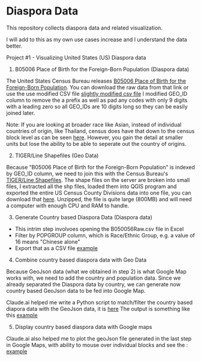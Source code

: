 # Diaspora Data
This repository collects diaspora data and related visualization.

I will add to this as my own use cases increase and I understand the data better.

Project #1 - Visualizing United States (US) Diaspora data

1. B05006 Place of Birth for the Foreign-Born Population (Diaspora data)

The United States Census Bureau releases [B05006 Place of Birth for the Foreign-Born Population](https://data.census.gov/table/ACSDT5YSPT2021.B05006?q=Place%20of%20Birth&t=-04&g=010XX00US$0600000). You can download the raw data from that link or use the use modified CSV file [slightly modified csv file](data/B05006Raw.csv) I modified GEO_ID column to remove the a prefix as well as pad any codes with only 9 digits with a leading zero so all GEO_IDs are 10 digits long so they can be easily joined later.

Note: If you are looking at broader race like Asian, instead of individual countries of origin, like Thailand, census does have that down to the census block level as can be seen [here](https://bestneighborhood.org/race-in-los-angeles-ca/). However, you gain the detail at smaller units but lose the ability to be able to seperate out the country of origins.

2. TIGER/Line Shapefiles (Geo Data)

Because "B05006 Place of Birth for the Foreign-Born Population" is indexed by GEO_ID column, we need to join this with the Census Bureau's [TIGER/Line Shapefiles](https://www.census.gov/geographies/mapping-files/time-series/geo/tiger-line-file.2021.html#list-tab-790442341). The shape files on the server are broken into small files, I extracted all the shp files, loaded them into QGIS program and exported the entire US Census County Divisions data into one file, you can download that [here](data/merged2021.7z).  Unzipped, the file is quite large (800MB) and will need a computer with enough CPU and RAM to handle. 

3. Generate Country based Diaspora Data (Diaspora data)

  * This intrim step involvoes opening the B050056Raw.csv file in Excel
  * Filter by POPGROUP column, which is Race/Ethnic Group, e.g. a value of 16 means "Chinese alone"
  * Export that as a CSV file [example](data/Japanese.csv)

4. Combine country based diaspora data with Geo Data

Because GeoJson data (what we obtained in step 2) is what Google Map works with, we need to add the country and population data. Since we already separated the Diaspora data by country, we can generate now country based GeoJson data to be fed into Google Map.

Claude.ai helped me write a Python script to match/filter the country based diapora data with the GeoJson data, it is [here](data/importjson.py)
The output is something like this [example](data/Japanese.geojson)

5. Display country based diaspora data with Google maps

Claude.ai also helped me to plot the geoJson file generated in the last step in Google Maps, with ability to mouse over individual blocks and see the : [example](index.html)



